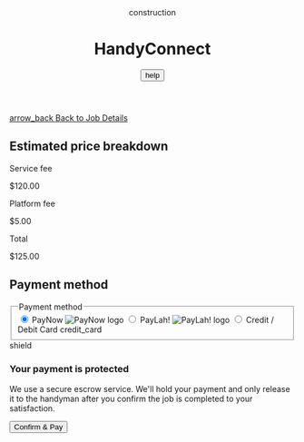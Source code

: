 <!DOCTYPE html>
<html lang="en"><head>
<meta charset="utf-8"/>
<meta content="width=device-width, initial-scale=1.0" name="viewport"/>
<title>HandyConnect - Payment</title>
<link href="https://fonts.googleapis.com" rel="preconnect"/>
<link crossorigin="" href="https://fonts.gstatic.com" rel="preconnect"/>
<link href="https://fonts.googleapis.com/css2?family=Space+Grotesk:wght@400;500;600;700&amp;display=swap" rel="stylesheet"/>
<link href="https://fonts.googleapis.com/css2?family=Material+Symbols+Outlined" rel="stylesheet"/>
<script src="https://cdn.tailwindcss.com?plugins=forms,container-queries"></script>
<script>
        tailwind.config = {
            darkMode: "class",
            theme: {
                extend: {
                    colors: {
                        "primary": "#38e07b",
                        "background-light": "#f6f8f7",
                        "background-dark": "#122017",
                        "foreground-light": "#111714",
                        "foreground-dark": "#f6f8f7",
                        "muted-light": "#648772",
                        "muted-dark": "#a0b5a9",
                        "border-light": "#e0e6e2",
                        "border-dark": "#2a3c31"
                    },
                    fontFamily: {
                        "display": ["Space Grotesk", "sans-serif"]
                    },
                    borderRadius: {
                        "DEFAULT": "0.5rem",
                        "lg": "0.75rem",
                        "xl": "1rem",
                        "full": "9999px"
                    },
                },
            },
        }
    </script>
<style>
        .material-symbols-outlined {
            font-variation-settings: 'FILL' 0, 'wght' 400, 'GRAD' 0, 'opsz' 24;
        }
    </style>
</head>
<body class="bg-background-light dark:bg-background-dark font-display text-foreground-light dark:text-foreground-dark">
<div class="min-h-screen flex flex-col">
<header class="sticky top-0 z-10 bg-background-light/80 dark:bg-background-dark/80 backdrop-blur-sm">
<div class="container mx-auto px-4 sm:px-6 lg:px-8">
<div class="flex items-center justify-between h-16 border-b border-border-light dark:border-border-dark">
<div class="flex items-center gap-2">
<span class="material-symbols-outlined text-primary text-3xl">construction</span>
<h1 class="text-xl font-bold tracking-tight">HandyConnect</h1>
</div>
<div class="flex items-center gap-4">
<button class="w-10 h-10 flex items-center justify-center rounded-full hover:bg-black/5 dark:hover:bg-white/10 transition-colors">
<span class="material-symbols-outlined text-muted-light dark:text-muted-dark">help</span>
</button>
<div class="w-10 h-10 rounded-full bg-cover bg-center" style='background-image: url("https://lh3.googleusercontent.com/a/ACg8ocK_1Y-d_2q9ZU9y-O5J6Jz_8cZ2gC5gY7jD6Qj3R3qI=s96-c");'></div>
</div>
</div>
</div>
</header>
<main class="flex-grow container mx-auto max-w-lg px-4 sm:px-6 lg:px-8 py-8">
<div class="space-y-8">
<a class="flex items-center gap-2 text-sm font-medium text-muted-light dark:text-muted-dark hover:text-foreground-light dark:hover:text-foreground-dark transition-colors" href="#">
<span class="material-symbols-outlined">arrow_back</span>
<span>Back to Job Details</span>
</a>
<div>
<h2 class="text-2xl font-bold tracking-tight mb-4">Estimated price breakdown</h2>
<div class="rounded-lg border border-border-light dark:border-border-dark p-4 space-y-3">
<div class="flex justify-between items-center">
<p class="text-muted-light dark:text-muted-dark">Service fee</p>
<p class="font-medium">$120.00</p>
</div>
<div class="flex justify-between items-center">
<p class="text-muted-light dark:text-muted-dark">Platform fee</p>
<p class="font-medium">$5.00</p>
</div>
<div class="border-t border-border-light dark:border-border-dark my-3"></div>
<div class="flex justify-between items-center text-lg">
<p class="font-bold">Total</p>
<p class="font-bold">$125.00</p>
</div>
</div>
</div>
<div>
<h2 class="text-2xl font-bold tracking-tight mb-4">Payment method</h2>
<fieldset>
<legend class="sr-only">Payment method</legend>
<div class="space-y-3">
<label class="flex items-center p-4 rounded-lg border border-border-light dark:border-border-dark has-[:checked]:border-primary has-[:checked]:ring-2 has-[:checked]:ring-primary dark:has-[:checked]:border-primary cursor-pointer transition-all">
<input checked="" class="sr-only" name="payment-method" type="radio"/>
<span class="flex-grow font-medium">PayNow</span>
<img alt="PayNow logo" class="h-6" src="https://lh3.googleusercontent.com/aida-public/AB6AXuAw187E7vJgIZ5qhTAGeyFp2iiILcE55heS6OEHCXHhathRZIaSfuaewDf8lUFloIw9V4DGEQZ-Ls6QQ1LmUHEQ0n-u8RhO0yXwQHxF-NiYLjKLwHoLTbg8sKh8rrvGtndYACzzA9QuHx4vI6KXsSkVkX6IVY5b6vsRub2_lPlvRD2_81FqGMVNWk4mhUi5ZybAhfsMhYluoVMP6NmYbJOETAQ38aURXcH8l6VvreNi8aV_WdkStWZzP5gk82XWQXJynC2rNC3OHLcT"/>
</label>
<label class="flex items-center p-4 rounded-lg border border-border-light dark:border-border-dark has-[:checked]:border-primary has-[:checked]:ring-2 has-[:checked]:ring-primary dark:has-[:checked]:border-primary cursor-pointer transition-all">
<input class="sr-only" name="payment-method" type="radio"/>
<span class="flex-grow font-medium">PayLah!</span>
<img alt="PayLah! logo" class="h-6" src="https://lh3.googleusercontent.com/aida-public/AB6AXuDw3Jvp1q59sLBADkbjMNUq80HIcBIAI4Vbldx3oTHj4qbPssuusYv5xWm7XuMFC8cstlRWRwaImv--MDx3w0jDn7cvzIjJWPDGMyUrqiQti5HTYCj7Q-W-2OGZLe4gkORVC5593Q6KaEZqAnG3oTHFZ8ZQ1uFehU6ma_Ry6fn_MsgTW7whdwlgkupAJBs2JYm6T2ksL7mptCYoInluWIvOss3GF9mt30Axf2t2ciekpr6q7KiriyUFC014gWcDBEaBuaBC6KX5-onY"/>
</label>
<label class="flex items-center p-4 rounded-lg border border-border-light dark:border-border-dark has-[:checked]:border-primary has-[:checked]:ring-2 has-[:checked]:ring-primary dark:has-[:checked]:border-primary cursor-pointer transition-all">
<input class="sr-only" name="payment-method" type="radio"/>
<span class="flex-grow font-medium">Credit / Debit Card</span>
<span class="material-symbols-outlined text-muted-light dark:text-muted-dark">credit_card</span>
</label>
</div>
</fieldset>
</div>
<div class="flex items-start gap-4 p-4 rounded-lg bg-primary/10 dark:bg-primary/20 border border-primary/20 dark:border-primary/30">
<span class="material-symbols-outlined text-primary mt-1">shield</span>
<div>
<h3 class="font-bold text-foreground-light dark:text-foreground-dark">Your payment is protected</h3>
<p class="text-sm text-muted-light dark:text-muted-dark mt-1">We use a secure escrow service. We'll hold your payment and only release it to the handyman after you confirm the job is completed to your satisfaction.</p>
</div>
</div>
<div class="pt-4">
<button class="w-full h-12 flex items-center justify-center rounded-lg bg-primary text-background-dark font-bold text-lg hover:opacity-90 transition-opacity disabled:opacity-50 disabled:cursor-not-allowed">
                        Confirm &amp; Pay
                    </button>
</div>
</div>
</main>
</div>

</body></html>